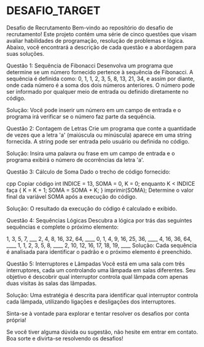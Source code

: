 # DESAFIO_TARGET
Desafio de Recrutamento
Bem-vindo ao repositório do desafio de recrutamento! Este projeto contém uma série de cinco questões que visam avaliar habilidades de programação, resolução de problemas e lógica. Abaixo, você encontrará a descrição de cada questão e a abordagem para suas soluções.

Questão 1: Sequência de Fibonacci
Desenvolva um programa que determine se um número fornecido pertence à sequência de Fibonacci. A sequência é definida como: 0, 1, 1, 2, 3, 5, 8, 13, 21, 34, e assim por diante, onde cada número é a soma dos dois números anteriores. O número pode ser informado por qualquer meio de entrada ou definido diretamente no código.

Solução: Você pode inserir um número em um campo de entrada e o programa irá verificar se o número faz parte da sequência.

Questão 2: Contagem de Letras
Crie um programa que conte a quantidade de vezes que a letra 'a' (maiúscula ou minúscula) aparece em uma string fornecida. A string pode ser entrada pelo usuário ou definida no código.

Solução: Insira uma palavra ou frase em um campo de entrada e o programa exibirá o número de ocorrências da letra 'a'.

Questão 3: Cálculo de Soma
Dado o trecho de código fornecido:

cpp
Copiar código
int INDICE = 13, SOMA = 0, K = 0;
enquanto K < INDICE faça
{
    K = K + 1;
    SOMA = SOMA + K;
}
imprimir(SOMA);
Determine o valor final da variável SOMA após a execução do código.

Solução: O resultado da execução do código é calculado e exibido.

Questão 4: Sequências Lógicas
Descubra a lógica por trás das seguintes sequências e complete o próximo elemento:

1, 3, 5, 7, ___
2, 4, 8, 16, 32, 64, ____
0, 1, 4, 9, 16, 25, 36, ____
4, 16, 36, 64, ____
1, 1, 2, 3, 5, 8, ____
2, 10, 12, 16, 17, 18, 19, ____
Solução: Cada sequência é analisada para identificar o padrão e o próximo elemento é preenchido.

Questão 5: Interruptores e Lâmpadas
Você está em uma sala com três interruptores, cada um controlando uma lâmpada em salas diferentes. Seu objetivo é descobrir qual interruptor controla qual lâmpada com apenas duas visitas às salas das lâmpadas.

Solução: Uma estratégia é descrita para identificar qual interruptor controla cada lâmpada, utilizando ligações e desligações dos interruptores.

Sinta-se à vontade para explorar e tentar resolver os desafios por conta própria!

Se você tiver alguma dúvida ou sugestão, não hesite em entrar em contato. Boa sorte e divirta-se resolvendo os desafios!
